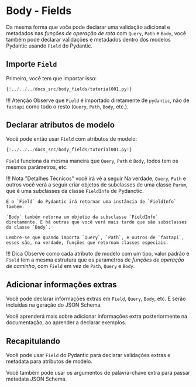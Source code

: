 # Body - Fields

Da mesma forma que voĉe pode declarar uma validação adicional e metadados nas *funções de operação de rota* com `Query`, `Path` e `Body`, você também pode declarar validações e metadados dentro dos modelos Pydantic usando `Field` do Pydantic.

## Importe `Field`

Primeiro, você tem que importar isso:

```Python hl_lines="4"
{!../../../docs_src/body_fields/tutorial001.py!}
```

!!! Atenção
    Observe que `Field` é importado diretamente de `pydantic`, não de `fastapi` como todo o resto (`Query`, `Path`, `Body`, etc.).

## Declarar atributos de modelo

Você pode então usar `Field` com atributos de modelo:

```Python hl_lines="11-14"
{!../../../docs_src/body_fields/tutorial001.py!}
```

`Field` funciona da mesma maneira que `Query`, `Path` e `Body`, todos tem os mesmos parâmetros, etc.

!!! Nota "Detalhes Técnicos" você irá vê a seguir 
    Na verdade, `Query`, `Path` e outros você verá a seguir criar objetos de subclasses de uma classe `Param`, que é uma subclasses da classe `FieldInfo` de Pydanctic. 

    E o `Field` do Pydantic irá retornar uma instância de `FieldInfo` também.

    `Body` também retorna um objetio da subsclasse `FieldInfo` diretamente. E há outras que você verá mais tarde que são subsclasses da classe `Body`.

    Lembre-se que quando importa `Query`, `Path`, e outros de `fastapi`, esses são, na verdade, funções que retornam classes especiais.

!!! Dica
    Observe como cada atributo de modelo com um tipo, valor padrão e `Field` tem a mesma estrutura que os parametros de *funções de operação de caminho*, com `Field` em vez de `Path`, `Query` e `Body`.

## Adicionar informações extras

Você pode declarar informações extras em `Field`, `Query`, `Body`, etc. E serão incluidas na geração do JSON Schema.

Você aprenderá mais sobre adicionar informações extra posteriormente na documentação, ao aprender a declarar exemplos.

## Recapitulando

Você pode usar `Field` do Pydantic para declarar validações extras e metadata para atributos de modelo.

Você também pode usar os argumentos de palavra-chave extra para passar metadata JSON Schema.
